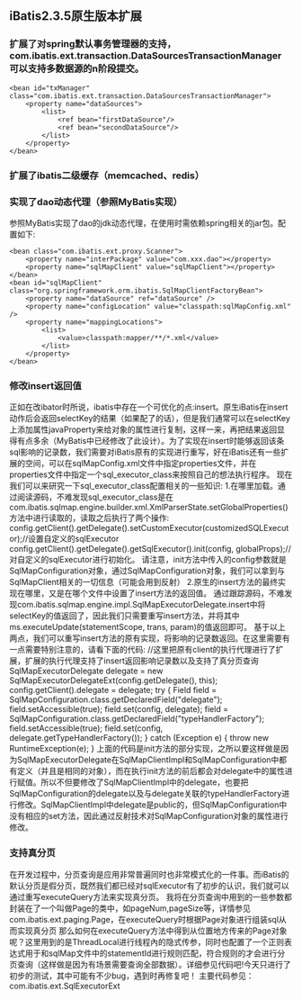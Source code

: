 ## iBatis2.3.5原生版本扩展
### 扩展了对spring默认事务管理器的支持，com.ibatis.ext.transaction.DataSourcesTransactionManager 可以支持多数据源的n阶段提交。

	<bean id="txManager" class="com.ibatis.ext.transaction.DataSourcesTransactionManager">
		<property name="dataSources">
			<list>
				<ref bean="firstDataSource"/>
				<ref bean="secondDataSource"/>
			</list>
		</property>
	</bean>
### 扩展了ibatis二级缓存（memcached、redis）
### 实现了dao动态代理（参照MyBatis实现）
参照MyBatis实现了dao的jdk动态代理，在使用时需依赖spring相关的jar包。配置如下:  

    <bean class="com.ibatis.ext.proxy.Scanner">
		<property name="interPackage" value="com.xxx.dao"></property>
		<property name="sqlMapClient" value="sqlMapClient"></property>
	</bean>
	<bean id="sqlMapClient" class="org.springframework.orm.ibatis.SqlMapClientFactoryBean">
		<property name="dataSource" ref="dataSource" />
		<property name="configLocation" value="classpath:sqlMapConfig.xml" />
		<property name="mappingLocations">
			<list>
				<value>classpath:mapper/**/*.xml</value>
			</list>
		</property>
	</bean>
### 修改insert返回值
正如在改ibator时所说，ibatis中存在一个可优化的点:insert。原生iBatis在insert动作后会返回selectKey的结果（如果配了的话），但是我们通常可以在selectKey上添加属性javaProperty来给对象的属性进行复制，这样一来，再把结果返回显得有点多余（MyBatis中已经修改了此设计）。为了实现在insert时能够返回该条sql影响的记录数，我们需要对iBatis原有的实现进行重写，好在iBatis还有一些扩展的空间，可以在sqlMapConfig.xml文件中指定properties文件，并在properties文件中指定一个sql_executor_class来按照自己的想法执行程序。
现在我们可以来研究一下sql_executor_class配置相关的一些知识:
1.在哪里加载。通过阅读源码，不难发现sql_executor_class是在com.ibatis.sqlmap.engine.builder.xml.XmlParserState.setGlobalProperties()方法中进行读取的，读取之后执行了两个操作:
config.getClient().getDelegate().setCustomExecutor(customizedSQLExecutor);//设置自定义的sqlExecutor
config.getClient().getDelegate().getSqlExecutor().init(config, globalProps);//对自定义的sqlExecutor进行初始化。
请注意，init方法中传入的config参数就是SqlMapConfiguration对象，通过SqlMapConfiguration对象，我们可以拿到与SqlMapClient相关的一切信息（可能会用到反射）
2.原生的insert方法的最终实现在哪里，又是在哪个文件中设置了insert方法的返回值。
通过跟踪源码，不难发现com.ibatis.sqlmap.engine.impl.SqlMapExecutorDelegate.insert中将selectKey的值返回了，因此我们只需要重写insert方法，并将其中ms.executeUpdate(statementScope, trans, param)的值返回即可。
基于以上两点，我们可以重写insert方法的原有实现，将影响的记录数返回。在这里需要有一点需要特别注意的，请看下面的代码:
		//这里把原有client的执行代理进行了扩展，扩展的执行代理支持了insert返回影响记录数以及支持了真分页查询
		SqlMapExecutorDelegate delegate = new SqlMapExecutorDelegateExt(config.getDelegate(), this);
		config.getClient().delegate = delegate;
		try {
			Field field = SqlMapConfiguration.class.getDeclaredField("delegate");
			field.setAccessible(true);
			field.set(config, delegate);
			field = SqlMapConfiguration.class.getDeclaredField("typeHandlerFactory");
			field.setAccessible(true);
			field.set(config, delegate.getTypeHandlerFactory());
		} catch (Exception e) {
			throw new RuntimeException(e);
		}
上面的代码是init方法的部分实现，之所以要这样做是因为SqlMapExecutorDelegate在SqlMapClientImpl和SqlMapConfiguration中都有定义（并且是相同的对象），而在执行init方法的前后都会对delegate中的属性进行赋值。所以不但要修改了SqlMapClientImpl中的delegate，也要把SqlMapConfiguration的delegate以及与delegate关联的typeHandlerFactory进行修改。SqlMapClientImpl中delegate是public的，但SqlMapConfiguration中没有相应的set方法，因此通过反射技术对SqlMapConfiguration对象的属性进行修改。
### 支持真分页
在开发过程中，分页查询是应用非常普遍同时也非常模式化的一件事。而iBatis的默认分页是假分页，既然我们都已经对sqlExecutor有了初步的认识，我们就可以通过重写executeQuery方法来实现真分页。
我将在分页查询中用到的一些参数都封装在了一个叫做Page的类中，如pageNum,pageSize等，详情参见com.ibatis.ext.paging.Page，在executeQuery时根据Page对象进行组装sql从而实现真分页
那么如何在executeQuery方法中得到从位置地方传来的Page对象呢？这里用到的是ThreadLocal进行线程內的隐式传参，同时也配置了一个正则表达式用于和sqlMap文件中的statementId进行规则匹配，符合规则的才会进行分页查询（这样做是因为有场景需要查询全部数据）。详细参见代码吧!今天只进行了初步的测试，其中可能有不少bug，遇到时再修复吧！
主要代码参见：com.ibatis.ext.SqlExecutorExt


